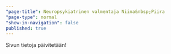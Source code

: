 ```yaml
---
"page-title": Neuropsykiatrinen valmentaja Niina&nbsp;Piira
"page-type": normal
"show-in-navigation": false
published: true
---
```


Sivun tietoja päivitetään!